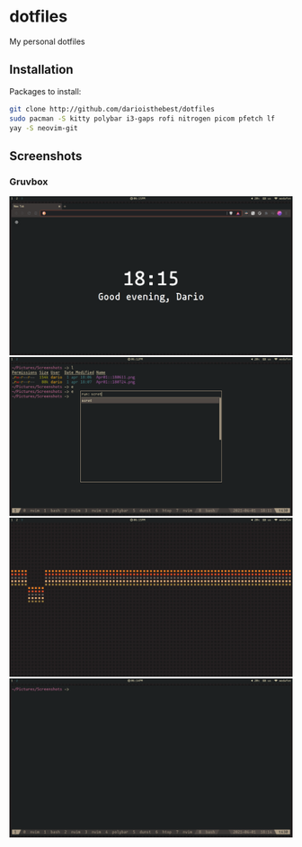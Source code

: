 # dotfiles
My personal dotfiles

## Installation
Packages to install:
```sh
git clone http://github.com/darioisthebest/dotfiles
sudo pacman -S kitty polybar i3-gaps rofi nitrogen picom pfetch lf
yay -S neovim-git
```

## Screenshots
### Gruvbox
![gruvbox screenshot](./screenshots/gruvbox_browser.png)
![gruvbox screenshot](./screenshots/gruvbox_rofi.png)
![gruvbox screenshot](./screenshots/gruvbox_wallpaper.png)
![gruvbox screenshot](./screenshots/gruvbox_terminal.png)
